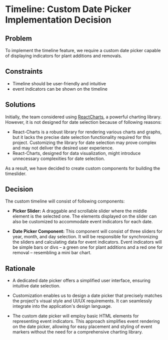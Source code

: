 # Timeline: Custom Date Picker Implementation Decision

## Problem

To implement the timeline feature, we require a custom date picker capable of displaying indicators for plant additions and removals.

## Constraints

- Timeline should be user-friendly and intuitive
- event indicators can be shown on the timeline

## Solutions

Initially, the team considered using [ReactCharts](https://react-charts.tanstack.com/), a powerful charting library. However, it is not designed for date selection because of following reasons:

- React-Charts is a robust library for rendering various charts and graphs, but it lacks the precise date selection functionality required for this project.
  Customizing the library for date selection may prove complex and may not deliver the desired user experience.
- React-Charts, designed for data visualization, might introduce unnecessary complexities for date selection.

As a result, we have decided to create custom components for building the timeslider.

## Decision

The custom timeline will consist of following components:

- **Picker Slider:**
  A draggable and scrollable slider where the middle element is the selected one.
  The elements displayed on the slider can also be customized to accommodate event indicators for each date.

- **Date Picker Component:** This component will consist of three sliders for year, month, and day selection.
  It will be responsible for synchronizing the sliders and calculating data for event indicators. Event indicators will be simple bars or divs – a green one for plant additions and a red one for removal – resembling a mini bar chart.

## Rationale

- A dedicated date picker offers a simplified user interface, ensuring intuitive date selection.

- Customization enables us to design a date picker that precisely matches the project's visual style and UI/UX requirements.
  It can seamlessly integrate into the application's design language.

- The custom date picker will employ basic HTML elements for representing event indicators. This approach simplifies event rendering on the date picker, allowing for easy placement and styling of event markers without the need for a comprehensive charting library.

